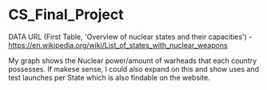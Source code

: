 # CS_Final_Project
DATA URL (First Table, 'Overview of nuclear states and their capacities') -
    https://en.wikipedia.org/wiki/List_of_states_with_nuclear_weapons

My graph shows the Nuclear power/amount of warheads that each country possesses. If makese sense, I could also expand on this and show uses and test launches per State which is also findable on the website.